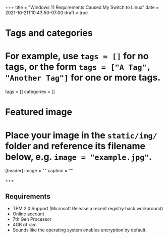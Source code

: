+++
title = "Windows 11 Requirements Caused My Switch to Linux"
date = 2021-10-21T10:43:50-07:00
draft = true

# Tags and categories
# For example, use `tags = []` for no tags, or the form `tags = ["A Tag", "Another Tag"]` for one or more tags.
tags = []
categories = []

# Featured image
# Place your image in the `static/img/` folder and reference its filename below, e.g. `image = "example.jpg"`.
[header]
image = ""
caption = ""

+++
## Requirements
- TPM 2.0 Support (Microsoft Release a recent registry hack workaround)
- Online account
- 7th Gen Processor
- 4GB of ram
- Sounds like the operating system enables encryption by default.